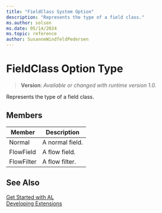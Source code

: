 ```yaml
---
title: "FieldClass System Option"
description: "Represents the type of a field class."
ms.author: solsen
ms.date: 05/14/2024
ms.topic: reference
author: SusanneWindfeldPedersen
---
```

[//]: # (START>DO_NOT_EDIT)
[//]: # (IMPORTANT:Do not edit any of the content between here and the END>DO_NOT_EDIT.)
[//]: # (Any modifications should be made in the .xml files in the ModernDev repo.)
# FieldClass Option Type
> **Version**: _Available or changed with runtime version 1.0._

Represents the type of a field class.

## Members
|  Member  |  Description  |
|----------------|---------------|
|Normal|A normal field.|
|FlowField|A flow field.|
|FlowFilter|A flow filter.|

[//]: # (IMPORTANT: END>DO_NOT_EDIT)
## See Also  
[Get Started with AL](../../devenv-get-started.md)  
[Developing Extensions](../../devenv-dev-overview.md)  